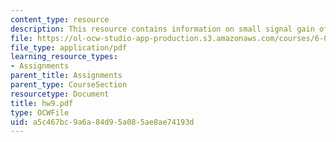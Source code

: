 ```yaml
---
content_type: resource
description: This resource contains information on small signal gain of circuits.
file: https://ol-ocw-studio-app-production.s3.amazonaws.com/courses/6-071j-introduction-to-electronics-signals-and-measurement-spring-2006/a5c467bc9a6a84d95a085ae8ae74193d_hw9.pdf
file_type: application/pdf
learning_resource_types:
- Assignments
parent_title: Assignments
parent_type: CourseSection
resourcetype: Document
title: hw9.pdf
type: OCWFile
uid: a5c467bc-9a6a-84d9-5a08-5ae8ae74193d
---
```

